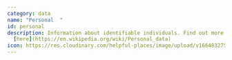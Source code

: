 ```yaml
---
category: data
name: "Personal  "
id: personal
description: Information about identifiable individuals. Find out more
  [here](https://en.wikipedia.org/wiki/Personal_data)
icon: https://res.cloudinary.com/helpful-places/image/upload/v1664832750/dtpr-icons/data/personal_plh5jo.svg
---
```

